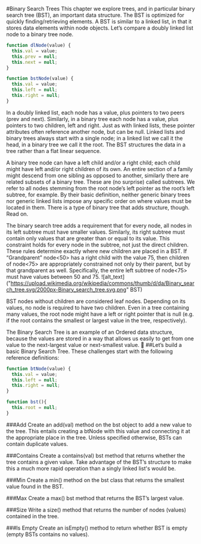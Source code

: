 #Binary Search Trees
This chapter we explore trees, and in particular binary search tree (BST), an important data structure. The BST is optimized for quickly finding/retrieving elements. A BST is similar to a linked list, in that it stores data elements within node objects. Let’s compare a doubly linked list node to a binary tree node.
```javascript
function dlNode(value) {
  this.val = value;
  this.prev = null;
  this.next = null;
}

function bstNode(value) {
  this.val = value;
  this.left = null;
  this.right = null;
}
```
In a doubly linked list, each node has a value, plus pointers to two peers (prev and next). Similarly, in a binary tree each node has a value, plus pointers to two children, left and right. Just as with linked lists, these pointer attributes often reference another node, but can be null. Linked lists and binary trees always start with a single node; in a linked list we call it the head, in a binary tree we call it the root. The BST structures the data in a tree rather than a flat linear sequence.

A binary tree node can have a left child and/or a right child; each child might have left and/or right children of its own. An entire section of a family might descend from one sibling as opposed to another, similarly there are related subsets of a binary tree. These are (no surprise) called subtrees. We refer to all nodes stemming from the root node’s left pointer as the root’s left subtree, for example. By their basic definition, neither generic binary trees nor generic linked lists impose any specific order on where values must be located in them. There is a type of binary tree that adds structure, though. Read on.

The binary search tree adds a requirement that for every node, all nodes in its left subtree must have smaller values. Similarly, its right subtree must contain only values that are greater than or equal to its value. This constraint holds for every node in the subtree, not just the direct children. These rules determine exactly where new children are placed in a BST. If “Grandparent” node<50> has a right child with the value 75, then children of node<75> are appropriately constrained not only by their parent, but by that grandparent as well. Specifically, the entire left subtree of node<75> must have values between 50 and 75.
![alt_text]("https://upload.wikimedia.org/wikipedia/commons/thumb/d/da/Binary_search_tree.svg/2000px-Binary_search_tree.svg.png" BST)

BST nodes without children are considered leaf nodes. Depending on its values, no node is required to have two children. Even in a tree containing many values, the root node might have a left or right pointer that is null (e.g. if the root contains the smallest or largest value in the tree, respectively).

The Binary Search Tree is an example of an Ordered data structure, because the values are stored in a way that allows us easily to get from one value to the next-largest value or next-smallest value.

##Let’s build a basic Binary Search Tree. These challenges start with the following reference definitions:

```javascript
function btNode(value) {
  this.val = value;
  this.left = null;
  this.right = null;
}

function bst(){
  this.root = null;
}
```
###Add
Create an add(val) method on the bst object to add a new value to the tree. This entails creating a btNode with this value and connecting it at the appropriate place in the tree. Unless specified otherwise, BSTs can contain duplicate values.

###Contains
Create a contains(val) bst method that returns whether the tree contains a given value. Take advantage of the BST’s structure to make this a much more rapid operation than a singly linked list's would be.

###Min
Create a min() method on the bst class that returns the smallest value found in the BST.

###Max
Create a max() bst method that returns the BST’s largest value.

###Size
Write a size() method that returns the number of nodes (values) contained in the tree.

###Is Empty
Create an isEmpty() method to return whether BST is empty (empty BSTs contains no values).
